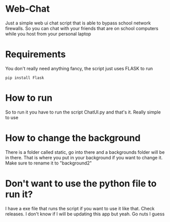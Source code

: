 # Web-Chat
Just a simple web ui chat script that is able to bypass school network firewalls. So you can chat with your friends that are on school computers while you host from your personal laptop


# Requirements
You don't really need anything fancy, the script just uses FLASK to run

```plaintext
pip install Flask
```

# How to run
So to run it you have to run the script ChatUI.py and that's it. Really simple to use

# How to change the background
There is a folder called static, go into there and a backgrounds folder will be in there. That is where you put in your background if you want to change it. Make sure to rename it to "background2"

# Don't want to use the python file to run it?
I have a exe file that runs the script if you want to use it like that. Check releases. I don't know if I will be updating this app but yeah. Go nuts I guess

